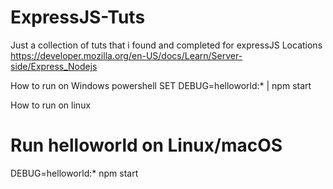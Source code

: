 # ExpressJS-Tuts
Just a collection of tuts that i found and completed for expressJS 
Locations
https://developer.mozilla.org/en-US/docs/Learn/Server-side/Express_Nodejs

How to run on Windows powershell 
SET DEBUG=helloworld:* | npm start

How to run on linux 
# Run helloworld on Linux/macOS
DEBUG=helloworld:* npm start
